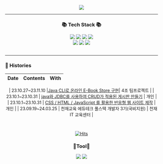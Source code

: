 <div align=center>
	<img src="https://capsule-render.vercel.app/api?type=waving&color=auto&height=200&section=header&text=Rak!&fontSize=90" />	
</div>

---

<div align=center>
	<h3>📚 Tech Stack 📚</h3>
</div>
<div align="center">
	<img src="https://img.shields.io/badge/Java-007396?style=flat&logo=Conda-Forge&logoColor=white" />
	<img src="https://img.shields.io/badge/HTML5-E34F26?style=flat&logo=HTML5&logoColor=white" />
	<img src="https://img.shields.io/badge/CSS3-1572B6?style=flat&logo=CSS3&logoColor=white" />
	<img src="https://img.shields.io/badge/JavaScript-F7DF1E?style=flat&logo=JavaScript&logoColor=white" />
	<br>	
	<img src="https://img.shields.io/badge/MySQL-4479A1?style=flat&logo=MySQL&logoColor=white" />
	<img src="https://img.shields.io/badge/MariaDB-003545?style=flat&logo=MariaDB&logoColor=white" />
	<img src="https://img.shields.io/badge/Mybatis-000000?style=flat&logo=Fluentd&logoColor=white" />
	<br><br>
</div>

---
### 🎥 Histories

<div align="center">
	
| Date | Contents | With |
|:---:|:---:|:---:|

| 23.10.27~23.11.10 |[Java CLI로 온라인 E-Book Store 구현](https://github.com/raknrak/Team_ProJect)| 4조 팀프로젝트 |
| 23.10.1~23.10.31 | [java와 JDBC를 사용하여 CRUD가 적용된 게시판 만들기](https://github.com/raknrak/java_make_board) | 개인 |
| 23.10.1~23.10.31 | [CSS / HTML / JavaScript 를 활용한 반응형 웹 사이트 제작](https://github.com/raknrak/MakeWebPage) | 개인 |
| 23.09.19~24.03.25 | 천재교육 에듀테크 풀스택 개발자 3기(국비지원) | 천재 IT 교육센터 |


  
</div>
<br>
<div align="center">	
	
[![Hits](https://hits.seeyoufarm.com/api/count/incr/badge.svg?url=https%3A%2F%2Fgithub.com%2Fwwnoov%2Fwwnoov&count_bg=%23454942&title_bg=%23555555&icon=github.svg&icon_color=%23E7E7E7&title=GitHub&edge_flat=false)](https://hits.seeyoufarm.com)

</div>
 <div align=center>
   	<p><h3>📃Tool📃</h3></p>
   	 <div>
        <img src="https://img.shields.io/badge/Github-181717?style=for-the-badge&logo=github&logoColor=white">
        <img src="https://img.shields.io/badge/Notion-000000?style=for-the-badge&logo=Notion&logoColor=white">
        </div><br>
</div>
<br>
<div align="center">	
